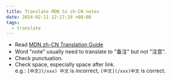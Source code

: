 ```yaml
---
title: Translate MDN to zh-CN notes
date: 2024-02-11 12:17:19 +08:00
tags:
  - translate
---
```


- Read [MDN zh-CN Translation Guide](https://github.com/mdn/translated-content/blob/main/docs/zh-cn/translation-guide.md)
- Word "note" usually need to translate to "备注" but not "注意".
- Check punctuation.
- Check space, especially space after link.\
  e.g.: `[中文](/xxx) 中文` is incorrect, `[中文](/xxx)中文` is correct.
